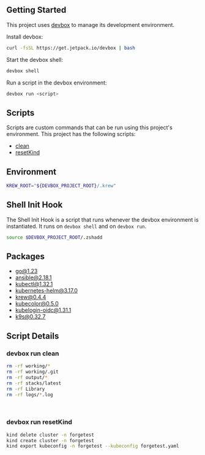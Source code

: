 <!-- gen-readme start - generated by https://github.com/jetify-com/devbox/ -->
## Getting Started
This project uses [devbox](https://github.com/jetify-com/devbox) to manage its development environment.

Install devbox:
```sh
curl -fsSL https://get.jetpack.io/devbox | bash
```

Start the devbox shell:
```sh 
devbox shell
```

Run a script in the devbox environment:
```sh
devbox run <script>
```
## Scripts
Scripts are custom commands that can be run using this project's environment. This project has the following scripts:

* [clean](#devbox-run-clean)
* [resetKind](#devbox-run-resetKind)

## Environment

```sh
KREW_ROOT="${DEVBOX_PROJECT_ROOT}/.krew"
```

## Shell Init Hook
The Shell Init Hook is a script that runs whenever the devbox environment is instantiated. It runs 
on `devbox shell` and on `devbox run`.
```sh
source $DEVBOX_PROJECT_ROOT/.zshadd
```

## Packages

* [go@1.23](https://www.nixhub.io/packages/go)
* [ansible@2.18.1](https://www.nixhub.io/packages/ansible)
* [kubectl@1.32.1](https://www.nixhub.io/packages/kubectl)
* [kubernetes-helm@3.17.0](https://www.nixhub.io/packages/kubernetes-helm)
* [krew@0.4.4](https://www.nixhub.io/packages/krew)
* [kubecolor@0.5.0](https://www.nixhub.io/packages/kubecolor)
* [kubelogin-oidc@1.31.1](https://www.nixhub.io/packages/kubelogin-oidc)
* [k9s@0.32.7](https://www.nixhub.io/packages/k9s)

## Script Details

### devbox run clean
```sh
rm -rf working/*
rm -rf working/.git
rm -rf output/*
rm -rf stacks/latest
rm -rf Library
rm -rf logs/*.log
```
&ensp;

### devbox run resetKind
```sh
kind delete cluster -n forgetest
kind create cluster -n forgetest
kind export kubeconfig -n forgetest --kubeconfig forgetest.yaml
```
&ensp;



<!-- gen-readme end -->

